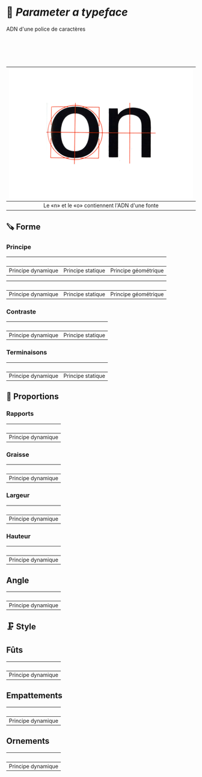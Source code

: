 # 🧬 *Parameter a typeface*
  ADN d'une police de caractères
# &nbsp;

|![](links/Typo_Parameters_01.jpg) |
|:---:|
| Le «n» et le «o» contiennent l'ADN d'une fonte           |

## 🪚 Forme

### Principe

| ![]() | ![]() | ![]() |
|:---:|:---:|:---:|
| Principe dynamique           | Principe statique           | Principe géométrique           |

| ![]() | ![]() | ![]() |
|:---:|:---:|:---:|
| Principe dynamique           | Principe statique           | Principe géométrique           |

### Contraste

| ![]() | ![]() |
|:---:|:---:|
| Principe dynamique           | Principe statique           |

### Terminaisons

| ![]() | ![]() |
|:---:|:---:|
| Principe dynamique           | Principe statique           |

## 📐 Proportions

### Rapports

| ![]() |
|:---:|
| Principe dynamique           |

### Graisse

| ![]() |
|:---:|
| Principe dynamique           |

### Largeur

| ![]() |
|:---:|
| Principe dynamique           |

### Hauteur

| ![]() |
|:---:|
| Principe dynamique           |

## Angle

| ![]() |
|:---:|
| Principe dynamique           |

## 🗜️ Style

## Fûts

| ![]() |
|:---:|
| Principe dynamique           |

## Empattements

| ![]() |
|:---:|
| Principe dynamique           |

## Ornements

| ![]() |
|:---:|
| Principe dynamique           |
